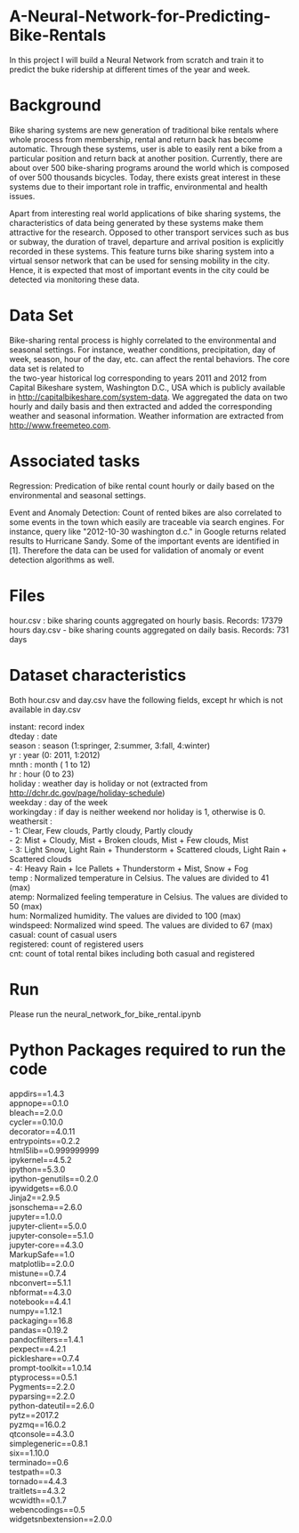 # A-Neural-Network-for-Predicting-Bike-Rentals
In this project I will build a Neural Network from scratch and train it to predict the buke ridership at different times of the year and week. 


# Background 

Bike sharing systems are new generation of traditional bike rentals where whole process from membership, rental and return 
back has become automatic. Through these systems, user is able to easily rent a bike from a particular position and return 
back at another position. Currently, there are about over 500 bike-sharing programs around the world which is composed of 
over 500 thousands bicycles. Today, there exists great interest in these systems due to their important role in traffic, 
environmental and health issues.  

Apart from interesting real world applications of bike sharing systems, the characteristics of data being generated by
these systems make them attractive for the research. Opposed to other transport services such as bus or subway, the duration
of travel, departure and arrival position is explicitly recorded in these systems. This feature turns bike sharing system into
a virtual sensor network that can be used for sensing mobility in the city. Hence, it is expected that most of important
events in the city could be detected via monitoring these data.  


# Data Set

Bike-sharing rental process is highly correlated to the environmental and seasonal settings. For instance, weather conditions,
precipitation, day of week, season, hour of the day, etc. can affect the rental behaviors. The core data set is related to  
the two-year historical log corresponding to years 2011 and 2012 from Capital Bikeshare system, Washington D.C., USA which is 
publicly available in http://capitalbikeshare.com/system-data. We aggregated the data on two hourly and daily basis and then 
extracted and added the corresponding weather and seasonal information. Weather information are extracted from http://www.freemeteo.com.   


# Associated tasks

Regression: Predication of bike rental count hourly or daily based on the environmental and seasonal settings.
	
Event and Anomaly Detection: Count of rented bikes are also correlated to some events in the town which easily are traceable via search engines. For instance, query like "2012-10-30 washington d.c." in Google returns related results to Hurricane Sandy. Some of the important events are identified in [1]. Therefore the data can be used for validation of anomaly or event detection algorithms as well.

# Files

hour.csv : bike sharing counts aggregated on hourly basis. Records: 17379 hours
day.csv - bike sharing counts aggregated on daily basis. Records: 731 days

# Dataset characteristics

Both hour.csv and day.csv have the following fields, except hr which is not available in day.csv
	
instant: record index  
dteday : date  
season : season (1:springer, 2:summer, 3:fall, 4:winter)  
yr : year (0: 2011, 1:2012)  
mnth : month ( 1 to 12)  
hr : hour (0 to 23)  
holiday : weather day is holiday or not (extracted from http://dchr.dc.gov/page/holiday-schedule)  
weekday : day of the week  
workingday : if day is neither weekend nor holiday is 1, otherwise is 0.  
weathersit :   
		- 1: Clear, Few clouds, Partly cloudy, Partly cloudy  
		- 2: Mist + Cloudy, Mist + Broken clouds, Mist + Few clouds, Mist  
		- 3: Light Snow, Light Rain + Thunderstorm + Scattered clouds, Light Rain + Scattered clouds  
		- 4: Heavy Rain + Ice Pallets + Thunderstorm + Mist, Snow + Fog  
temp : Normalized temperature in Celsius. The values are divided to 41 (max)  
atemp: Normalized feeling temperature in Celsius. The values are divided to 50 (max)  
hum: Normalized humidity. The values are divided to 100 (max)  
windspeed: Normalized wind speed. The values are divided to 67 (max)  
casual: count of casual users  
registered: count of registered users  
cnt: count of total rental bikes including both casual and registered  
  
# Run 

Please run the neural_network_for_bike_rental.ipynb
	

# Python Packages required to run the code

appdirs==1.4.3  
appnope==0.1.0  
bleach==2.0.0  
cycler==0.10.0  
decorator==4.0.11  
entrypoints==0.2.2  
html5lib==0.999999999  
ipykernel==4.5.2  
ipython==5.3.0  
ipython-genutils==0.2.0  
ipywidgets==6.0.0  
Jinja2==2.9.5  
jsonschema==2.6.0  
jupyter==1.0.0  
jupyter-client==5.0.0  
jupyter-console==5.1.0  
jupyter-core==4.3.0  
MarkupSafe==1.0  
matplotlib==2.0.0  
mistune==0.7.4  
nbconvert==5.1.1  
nbformat==4.3.0  
notebook==4.4.1  
numpy==1.12.1  
packaging==16.8  
pandas==0.19.2  
pandocfilters==1.4.1  
pexpect==4.2.1  
pickleshare==0.7.4  
prompt-toolkit==1.0.14  
ptyprocess==0.5.1  
Pygments==2.2.0  
pyparsing==2.2.0  
python-dateutil==2.6.0  
pytz==2017.2  
pyzmq==16.0.2  
qtconsole==4.3.0  
simplegeneric==0.8.1  
six==1.10.0  
terminado==0.6  
testpath==0.3  
tornado==4.4.3  
traitlets==4.3.2  
wcwidth==0.1.7  
webencodings==0.5  
widgetsnbextension==2.0.0  
